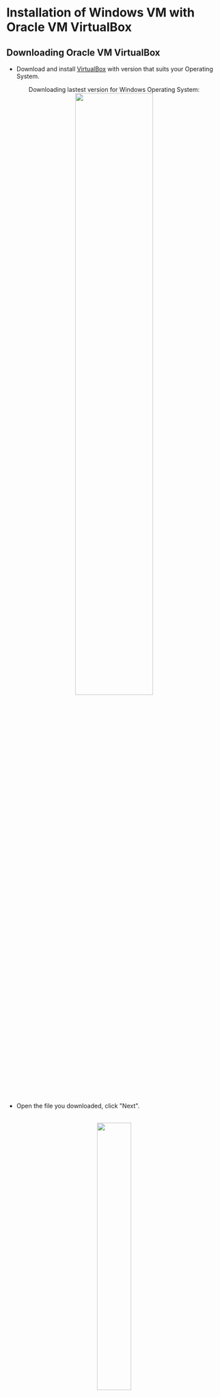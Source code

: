 # Installation of Windows VM with Oracle VM VirtualBox

<h2>Downloading Oracle VM VirtualBox</h2>

- Download and install [VirtualBox](https://www.virtualbox.org/wiki/Downloads) with version that suits your Operating System.


<p align="center">
Downloading lastest version for Windows Operating System: <br/>
<img src="https://i.imgur.com/83PDnPZ.png" height="60%" width="60%" alt=""/>
<br />

- Open the file you downloaded, click "Next".

<p align="center">
<br/>
<img src="https://i.imgur.com/RgO24SW.png" height="40%" width="40%" alt=""/>
<br />

- Choose the directory that you want your Oracle VM VirtualBox to be in and click "Next".

<p align="center">
<br/>
<img src="https://i.imgur.com/lF6TYFl.png" height="40%" width="40%" alt=""/>
<br />

- Depends on your preferences, you can keep everything default and click "Next".

<p align="center">
<br/>
<img src="https://i.imgur.com/e49cFtV.png" height="40%" width="40%" alt=""/>
<br />

- Click "Yes".

<p align="center">
<br/>
<img src="https://i.imgur.com/MG2wrfq.png" height="40%" width="40%" alt=""/>
<br />

- Click "Install".

<p align="center">
<br/>
<img src="https://i.imgur.com/VGBJHrw.png" height="40%" width="40%" alt=""/>
<br />

- Successfully Installed Oracle VM VirtualVox, Click "Finish".

<p align="center">
<br/>
<img src="https://i.imgur.com/cWcxajE.png" height="40%" width="40%" alt=""/>
<br />

- Open VirtualBox, if installed correctly, VirtualBox will look like this:

<p align="center">
Oracle VM VirtualBox: <br/>
<img src="https://i.imgur.com/mobnuBm.png" height="60%" width="60%" alt=""/>
<br />

<h2></h2>

<h2>Installation of Windows VM into VirtualBox</h2>

- Open VirtualBox and click on New.

<p align="center">
<br/>
<img src="https://i.imgur.com/IHuHKMY.png" height="60%" width="60%" alt=""/>
<br />

- Under Name and Operating System:
  - Name the Virtual Machine, I will be naming it Nessus because I will be using Nessus on the Virtual Machine.
  - Select the Windows ISO Image that we downloaded on the last part.

<p align="center">
<br/>
<img src="https://i.imgur.com/Gq6TlLm.png" height="60%" width="60%" alt=""/>
<br />

- Under Unattended Install
  - Change Username: Admin.
  - Change to your own Password.
  - Change the Hostname: Nessus.
  - Change Domain Name: nessus.virtualbox.org.
  - Check the box for Guest Additions.
  - Find the VBoxGuestAdditions.iso in the folder you downloaded VirtualBox.
    - This will allow us to copy and paste between the VM and our environment.

<p align="center">
<br/>
<img src="https://i.imgur.com/ixdtEO1.png" height="60%" width="60%" alt=""/>
<br />

- Under Hardware:
  - Base Memory: Put around 8000 MB. (Depends how powerful is your PC, you can put less)
  - Processor: Put 2 CPUs. (Depends how powerful is your PC, you can put less)
    - The more you put the faster the VM will be.

<p align="center">
<br/>
<img src="https://i.imgur.com/9KnFMNH.png" height="60%" width="60%" alt=""/>
<br />

- Under Hard Disk:
  - Should keep everything default, Size should be at least 25 GB but I will keep it as 50 GB.
 
<p align="center">
<br/>
<img src="https://i.imgur.com/kLLG3eq.png" height="60%" width="60%" alt=""/>
<br />

- Windows VM will start Installing.

<p align="center">
<br/>
<img src="https://i.imgur.com/Nc4lWi2.png" height="60%" width="60%" alt=""/>
<br />

- Windows VM have successfully installed.

<p align="center">
<br/>
<img src="https://i.imgur.com/bves9Rb.png" height="60%" width="60%" alt=""/>
<br />


<h2></h2>

# Side Note:

- If you came across this error:

<p align="center">
<br/>
<img src="https://i.imgur.com/Bxwz4Us.png" height="30%" width="30%" alt=""/>
<br />

- Go to your folder where you downloaded Oracle Virtual Box
  - Oracle Virtual Box > drivers > vboxsup
  - Right click on VBoxSup.inf > install
 
<p align="center">
<br/>
<img src="https://i.imgur.com/oINHXop.png" height="50%" width="50%" alt=""/>
<br />
